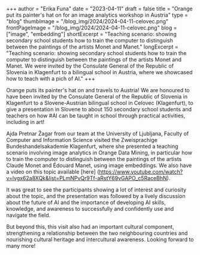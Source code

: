 +++
author = "Erika Funa"
date = "2023-04-11"
draft = false
title = "Orange put its painter's hat on for an image analytics workshop in Austria"
type = "blog"
thumbImage = "/blog_img/2024/2024-04-11-celovec.png"
frontPageImage = "/blog_img/2024/2024-04-11-celovec.png"
blog = ["image", "embedding"]
shortExcerpt = "Teaching scenario: showing secondary school students how to train the computer to distinguish between the paintings of the artists Monet and Manet."
longExcerpt = "Teaching scenario: showing secondary school students how to train the computer to distinguish between the paintings of the artists Monet and Manet. We were invited by the Consulate General of the Republic of Slovenia in Klagenfurt to a bilingual school in Austria, where we showcased how to teach with a pich of AI."
+++

Orange puts its painter's hat on and travels to Austria! We are honoured to have been invited by the Consulate General of the Republic of Slovenia in Klagenfurt to a Slovene-Austrian bilingual school in Celovec (Klagenfurt), to give a presentation in Slovene to about 150 secondary school students and teachers on how #AI can be taught in school through practical activities, including in art!

Ajda Pretnar Žagar from our team at the University of Ljubljana, Faculty of Computer and Information Science visited the Zweisprachige Bundeshandelsakademie Klagenfurt, where she presented a teaching scenario involving image analytics in Orange Data Mining, in particular how to train the computer to distinguish between the paintings of the artists Claude Monet and Édouard Manet, using image embeddings. We also have a video on this topic available [here] (https://www.youtube.com/watch?v=lvgx62a8XQk&list=PLmNPvQr9Tf-aRstY69vGAPO_c5RaceBhN).

It was great to see the participants showing a lot of interest and curiosity about the topic, and the presentation was followed by a lively discussion about the future of AI and the importance of developing AI skills, knowledge, and awareness to successfully and confidently use and navigate the field.

But beyond this, this visit also had an important cultural component, strengthening a relationship between the two neighbouring countries and nourishing cultural heritage and intercultural awareness. Looking forward to many more!
